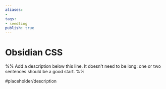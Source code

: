 ```yaml
---
aliases: 
- 
tags:
- seedling
publish: true
---
```


# Obsidian CSS

%% Add a description below this line. It doesn't need to be long: one or two sentences should be a good start. %%

#placeholder/description 
